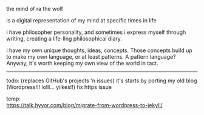 the mind of ra the wolf

is a digital representation of my mind at specific times in life

i have philosopher personality, and sometimes i express myself through writing, creating a life-llng philosophical diary.

i have my own unique thoughts, ideas, concepts. Those concepts build up to make my own language, or at least patterns. A pattern language? Anyway, it's worth keeping my own view of the world in tact.
- - -


todo: (replaces GitHub's projects 'n issues)
it's starts by porting my old blog (Wordpress!!! lolll... yiikes!!)
fix https issue

temp:  
https://talk.hyvor.com/blog/migrate-from-wordpress-to-jekyll/
